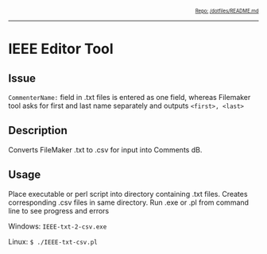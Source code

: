 <div style="text-align: right"><sub><sub>
    <a href="https://github.com/annebrown/?tab=repositories">
    Repo:</a> <a href="https://github.com/annebrown/org-IEEE-EditorTool/">/dotfiles/</a><a href=
                                                                                          "README.md">README.md</a>
</sub></sub></div>

---
<!-- End of Header -->

# IEEE Editor Tool

## Issue

```CommenterName:``` field in .txt files is entered as one field, whereas Filemaker tool asks for first and last name separately and outputs ```<first>, <last>```

## Description

Converts FileMaker .txt to .csv for input into Comments dB.

## Usage

Place executable or perl script into directory containing .txt files.  Creates corresponding .csv files in same directory.  Run .exe or .pl from command line to see progress and errors 

Windows:    ```IEEE-txt-2-csv.exe```

Linux:      ```$ ./IEEE-txt-csv.pl```

